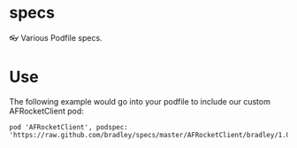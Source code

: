 specs
=====
:eyeglasses:
Various Podfile specs.

Use
====
The following example would go into your podfile to include our custom AFRocketClient pod:

    pod 'AFRocketClient', podspec: 'https://raw.github.com/bradley/specs/master/AFRocketClient/bradley/1.0/AFRocketClient.podspec'

